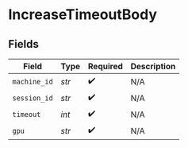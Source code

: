 # IncreaseTimeoutBody


## Fields

| Field              | Type               | Required           | Description        |
| ------------------ | ------------------ | ------------------ | ------------------ |
| `machine_id`       | *str*              | :heavy_check_mark: | N/A                |
| `session_id`       | *str*              | :heavy_check_mark: | N/A                |
| `timeout`          | *int*              | :heavy_check_mark: | N/A                |
| `gpu`              | *str*              | :heavy_check_mark: | N/A                |